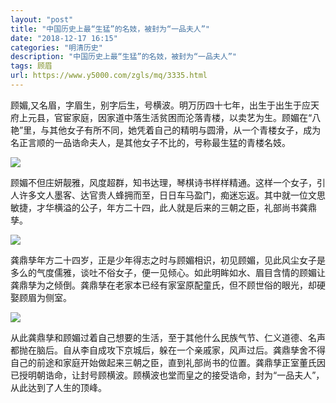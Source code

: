 ```yaml
---
layout: "post"
title: "中国历史上最“生猛”的名妓，被封为“一品夫人”"
date: "2018-12-17 16:15"
categories: "明清历史"
description: "中国历史上最“生猛”的名妓，被封为“一品夫人”"
tags: 顾眉
url: https://www.y5000.com/zgls/mq/3335.html
---
```






顾媚,又名眉，字眉生，别字后生，号横波。明万历四十七年，出生于出生于应天府上元县，官宦家庭，因家道中落生活贫困而沦落青楼，以卖艺为生。顾媚在“八艳”里，与其他女子有所不同，她凭着自己的精明与圆滑，从一个青楼女子，成为名正言顺的一品诰命夫人，是其他女子不比的，号称最生猛的青楼名妓。

![](https://img.y5000.com/uploads/allimg/161007/1152224K9-0.jpg)

顾媚不但庄妍靓雅，风度超群，知书达理，琴棋诗书样样精通。这样一个女子，引人许多文人墨客、达官贵人蜂拥而至，日日车马盈门，痴迷忘返。其中就一位文思敏捷，才华横溢的公子，年方二十四，此人就是后来的三朝之臣，礼部尚书龚鼎孳。

![](https://img.y5000.com/uploads/allimg/161007/11522211N-1.jpg)

龚鼎孳年方二十四岁，正是少年得志之时与顾媚相识，初见顾媚，见此风尘女子是多么的气度儒雅，谈吐不俗女子，便一见倾心。如此明眸如水、眉目含情的顾媚让龚鼎孳为之倾倒。龚鼎孳在老家本已经有家室原配童氏，但不顾世俗的眼光，却硬娶顾眉为侧室。

![](https://img.y5000.com/uploads/allimg/161007/115222I36-2.jpg)

从此龚鼎孳和顾媚过着自己想要的生活，至于其他什么民族气节、仁义道德、名声都抛在脑后。自从李自成攻下京城后，躲在一个亲戚家，风声过后。龚鼎孳舍不得自己的前途和家庭开始做起来三朝之臣，直到礼部尚书的位置。龚鼎孳正室董氏因已授明朝诰命，让封号顾横波。顾横波也堂而皇之的接受诰命，封为“一品夫人”，从此达到了人生的顶峰。
